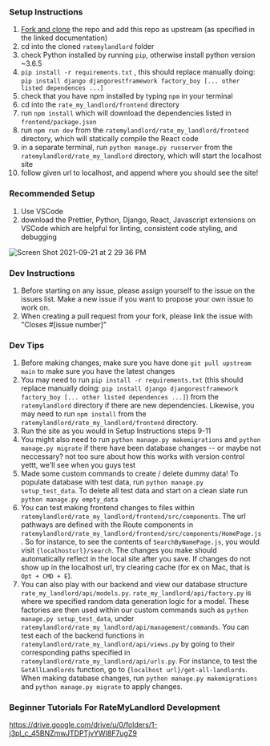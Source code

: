 ### Setup Instructions ###
1. [Fork and clone](https://docs.github.com/en/get-started/quickstart/fork-a-repo) the repo and add this repo as upstream (as specified in the linked documentation)
2. cd into the cloned `ratemylandlord` folder
3. check Python installed by running `pip`, otherwise install python version ~3.6.5
4. `pip install -r requirements.txt` , this should replace manually doing: `pip install django djangorestframework factory_boy [... other listed dependences ...]`
5. check that you have npm installed by typing `npm` in your terminal
6. cd into the `rate_my_landlord/frontend` directory
7. run `npm install` which will download the dependencies listed in `frontend/package.json`
8. run `npm run dev` from the `ratemylandlord/rate_my_landlord/frontend` directory, which will statically compile the React code
9. in a separate terminal, run `python manage.py runserver` from the `ratemylandlord/rate_my_landlord` directory, which will start the localhost site
10. follow given url to localhost, and append where you should see the site!

### Recommended Setup ###
1. Use VSCode
2. download the Prettier, Python, Django, React, Javascript extensions on VSCode which are helpful for linting, consistent code styling, and debugging

![Screen Shot 2021-09-21 at 2 29 36 PM](https://user-images.githubusercontent.com/43322572/134227217-a21acb96-f103-4d58-ba37-9f87d74b46e2.png)

### Dev Instructions ###
1. Before starting on any issue, please assign yourself to the issue on the issues list. Make a new issue if you want to propose your own issue to work on.
2. When creating a pull request from your fork, please link the issue with "Closes #[issue number]"

### Dev Tips ###
1. Before making changes, make sure you have done `git pull upstream main` to make sure you have the latest changes
2. You may need to run `pip install -r requirements.txt` (this should replace manually doing: `pip install django djangorestframework factory_boy [... other listed dependences ...]`) from the `ratemylandlord` directory if there are new dependencies. Likewise, you may need to run `npm install` from the `ratemylandlord/rate_my_landlord/frontend` directory.
3. Run the site as you would in Setup Instructions steps 9-11
4. You might also need to run `python manage.py makemigrations` and `python manage.py migrate` if there have been database changes -- or maybe not neccessary? not too sure about how this works with version control yettt, we'll see when you guys test
5. Made some custom commands to create / delete dummy data! To populate database with test data, run `python manage.py setup_test_data`. To delete all test data and start on a clean slate run `python manage.py empty_data`
6. You can test making frontend changes to files within `ratemylandlord/rate_my_landlord/frontend/src/components`. The url pathways are defined with the Route components in `ratemylandlord/rate_my_landlord/frontend/src/components/HomePage.js`. So for instance, to see the contents of `SearchByNamePage.js`, you would visit `{localhosturl}/search`. The changes you make should automatically reflect in the local site after you save. If changes do not show up in the localhost url, try clearing cache (for ex on Mac, that is `Opt + CMD + E`).
7. You can also play with our backend and view our database structure `rate_my_landlord/api/models.py`. `rate_my_landlord/api/factory.py` is where we specified random data generation logic for a model. These factories are then used within our custom commands such as `python manage.py setup_test_data`, under `ratemylandlord/rate_my_landlord/api/management/commands`. You can test each of the backend functions in `ratemylandlord/rate_my_landlord/api/views.py` by going to their corresponding paths specified in `ratemylandlord/rate_my_landlord/api/urls.py`. For instance, to test the `GetAllLandlords` function, go to `{localhost url}/get-all-landlords`. When making database changes, run `python manage.py makemigrations` and `python manage.py migrate` to apply changes.

### Beginner Tutorials For RateMyLandlord Development ###
https://drive.google.com/drive/u/0/folders/1-j3pl_c_45BNZmwJTDPTjvYWI8F7ugZ9
